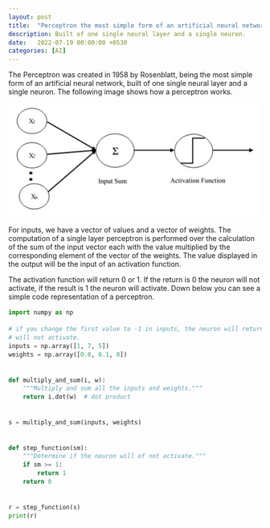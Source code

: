 ```yaml
---
layout: post
title:  "Perceptron the most simple form of an artificial neural network"
description: Built of one single neural layer and a single neuron.
date:   2022-07-19 00:00:00 +0530
categories: [AI]
---
```

The Perceptron was created in 1958 by Rosenblatt, being the most simple form of an artificial neural network, built of one single neural layer and a single neuron.
The following image shows how a perceptron works.

![Perceptron](/images/perceptron/perceptron.png)

For inputs, we have a vector of values and a vector of weights. The computation of a single layer perceptron is performed over the calculation of the sum of the input vector each with the value multiplied by the corresponding element of the vector of the weights. The value displayed in the output will be the input of an activation function.

The activation function will return 0 or 1. If the return is 0 the neuron will not activate, if the result is 1 the neuron will activate.
Down below you can see a simple code representation of a perceptron.

```python
import numpy as np

# if you change the first value to -1 in inputs, the neuron will return 0 and
# will not activate.
inputs = np.array([1, 7, 5])
weights = np.array([0.8, 0.1, 0])


def multiply_and_sum(i, w):
    """Multiply and sum all the inputs and weights."""
    return i.dot(w)  # dot product


s = multiply_and_sum(inputs, weights)


def step_function(sm):
    """Determine if the neuron will of not activate."""
    if sm >= 1:
        return 1
    return 0


r = step_function(s)
print(r)
```
